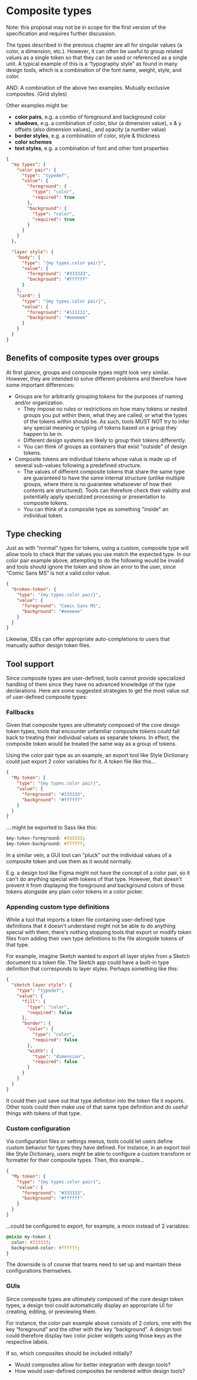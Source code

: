 # Composite types

<p class="ednote" title="This section will be revisited">
  Note: this proposal may not be in scope for the first version of the specification and requires further discussion.
</p>

The types described in the previous chapter are all for singular values (a color, a dimension, etc.). However, it can often be useful to group related values as a single token so that they can be used or referenced as a single unit. A typical example of this is a “typography style” as found in many design tools, which is a combination of the font name, weight, style, and color.

AND: A combination of the above two examples. Mutually exclusive composites. (Grid styles)

Other examples might be:

- **color pairs**, e.g. a combo of foreground and background color
- **shadows**, e.g. a combination of color, blur (a dimension value), x & y offsets (also dimension values),, and opacity (a number value)
- **border styles**, e.g. a combination of color, style & thickness
- **color schemes**
- **text styles**, e.g. a combination of font and other font properties

<aside class="example" title="Custom type definitions">

```json
{
  "my types": {
    "color pair": {
      "type": "typedef",
      "value": {
        "foreground": {
          "type": "color",
          "required": true
        },
        "background": {
          "type": "color",
          "required": true
        }
      }
    }
  },

  "layer style": {
    "body": {
      "type": "{my types.color pair}",
      "value": {
        "foreground": "#333333",
        "background": "#ffffff"
      }
    },
    "card": {
      "type": "{my types.color pair}",
      "value": {
        "foreground": "#111111",
        "background": "#eeeeee"
      }
    }
  }
}
```

</aside>

## Benefits of composite types over groups

At first glance, groups and composite types might look very similar. However, they are intended to solve different problems and therefore have some important differences:

- Groups are for arbitrarily grouping tokens for the purposes of naming and/or organization.
  - They impose no rules or restrictions on how many tokens or nested groups you put within them, what they are called, or what the types of the tokens within should be. As such, tools MUST NOT try to infer any special meaning or typing of tokens based on a group they happen to be in.
  - Different design systems are likely to group their tokens differently.
  - You can think of groups as containers that exist "outside" of design tokens.
- Composite tokens are individual tokens whose value is made up of several sub-values following a predefined structure.
  - The values of different composite tokens that share the same type are guaranteed to have the same internal structure (unlike multiple groups, where there is no guarantee whatsoever of how their contents are structured). Tools can therefore check their validity and potentially apply specialized processing or presentation to composite tokens.
  - You can think of a composite type as something "inside" an individual token.

## Type checking

Just as with “normal” types for tokens, using a custom, composite type will allow tools to check that the values you use match the expected type. In our color pair example above, attempting to do the following would be invalid and tools should ignore the token and show an error to the user, since “Comic Sans MS” is not a valid color value.

<aside class="example" title="Invalid type">

```json
{
  "broken-token": {
    "type": "{my types.color pair}",
    "value": {
      "foreground": "Comic Sans MS",
      "background": "#eeeeee"
    }
  }
}
```

</aside>

Likewise, IDEs can offer appropriate auto-completions to users that manually author design token files.

## Tool support

Since composite types are user-defined, tools cannot provide specialized handling of them since they have no advanced knowledge of the type declarations. Here are some suggested strategies to get the most value out of user-defined composite types:

### Fallbacks

Given that composite types are ultimately composed of the core design token types, tools that encounter unfamiliar composite tokens could fall back to treating their individual values as separate tokens. In effect, the composite token would be treated the same way as a group of tokens.

Using the color pair type as an example, an export tool like Style Dictionary could just export 2 color variables for it. A token file like this…

<aside class="example" title="JSON source">

```json
{
  "My token": {
    "type": "{my types.color pair}",
    "value": {
      "foreground": "#333333",
      "background": "#ffffff"
    }
  }
}
```

</aside>

….might be exported to Sass like this:

<aside class="example" title="Sass output with fallback">

```css
$my-token-foreground: #333333;
$my-token-background: #ffffff;
```

</aside>

In a similar vein, a GUI tool can "pluck" out the individual values of a composite token and use them as it would normally.

E.g. a design tool like Figma might not have the concept of a color pair, so it can't do anything special with tokens of that type. However, that doesn't prevent it from displaying the foreground and background colors of those tokens alongside any plain color tokens in a color picker.

### Appending custom type definitions

While a tool that imports a token file containing user-defined type definitions that it doesn't understand might not be able to do anything special with them, there's nothing stopping tools that export or modify token files from adding their own type definitions to the file alongside tokens of that type.

For example, imagine Sketch wanted to export all layer styles from a Sketch document to a token file. The Sketch app could have a built-in type definition that corresponds to layer styles. Perhaps something like this:

<aside class="example" title="Custom type definitions for Sketch">

```json
{
  "sketch layer style": {
    "type": "typedef",
    "value": {
      "fill": {
        "type": "color",
        "required": false
      },
      "border": {
        "color": {
          "type": "color",
          "required": false
        },
        "width": {
          "type": "dimension",
          "required": false
        }
      }
    }
  }
}
```

</aside>

It could then just save out that type definition into the token file it exports. Other tools could then make use of that same type definition and do useful things with tokens of that type.

### Custom configuration

Via configuration files or settings menus, tools could let users define custom behavior for types they have defined. For instance, in an export tool like Style Dictionary, users might be able to configure a custom transform or formatter for their composite types.
Then, this example...

<aside class="example" title="Custom configuration source">

```json
{
  "My token": {
    "type": "{my types.color pair}",
    "value": {
      "foreground": "#333333",
      "background": "#ffffff"
    }
  }
}
```

</aside>

...could be configured to export, for example, a mixin instead of 2 variables:

<aside class="example" title="Custom configuration Sass output">

```css
@mixin my-token {
  color: #333333;
  background-color: #ffffff;
}
```

</aside>

The downside is of course that teams need to set up and maintain these configurations themselves.

### GUIs

Since composite types are ultimately composed of the core design token types, a design tool could automatically display an appropriate UI for creating, editing, or previewing them.

For instance, the color pair example above consists of 2 colors, one with the key “foreground” and the other with the key “background”. A design tool could therefore display two color picker widgets using those keys as the respective labels.

<div class="issue" data-number="123" title="Should composites be part of the MVP specification?">

If so, which composites should be included initially?

- Would composites allow for better integration with design tools?
- How would user-defined composites be rendered within design tools?

</div>
